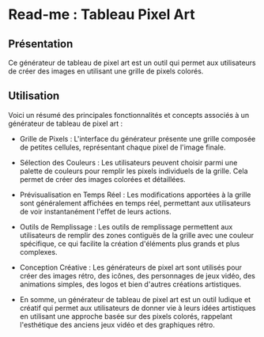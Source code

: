 # Read-me : Tableau Pixel Art

## Présentation 

Ce générateur de tableau de pixel art est un outil qui permet aux utilisateurs de créer des images en utilisant une grille de pixels colorés.

## Utilisation 

Voici un résumé des principales fonctionnalités et concepts associés à un générateur de tableau de pixel art :

- Grille de Pixels : L'interface du générateur présente une grille composée de petites cellules, représentant chaque pixel de l'image finale.

- Sélection des Couleurs : Les utilisateurs peuvent choisir parmi une palette de couleurs pour remplir les pixels individuels de la grille. Cela permet de créer des images colorées et détaillées.

- Prévisualisation en Temps Réel : Les modifications apportées à la grille sont généralement affichées en temps réel, permettant aux utilisateurs de voir instantanément l'effet de leurs actions.

- Outils de Remplissage : Les outils de remplissage permettent aux utilisateurs de remplir des zones contiguës de la grille avec une couleur spécifique, ce qui facilite la création d'éléments plus grands et plus complexes.

- Conception Créative : Les générateurs de pixel art sont utilisés pour créer des images rétro, des icônes, des personnages de jeux vidéo, des animations simples, des logos et bien d'autres créations artistiques.

- En somme, un générateur de tableau de pixel art est un outil ludique et créatif qui permet aux utilisateurs de donner vie à leurs idées artistiques en utilisant une approche basée sur des pixels colorés, rappelant l'esthétique des anciens jeux vidéo et des graphiques rétro.